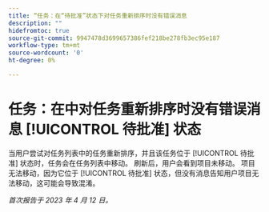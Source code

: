 ```yaml
---
title: “任务：在“待批准”状态下对任务重新排序时没有错误消息
description: ""
hidefromtoc: true
source-git-commit: 9947478d3699657386fef218be278fb3ec95e187
workflow-type: tm+mt
source-wordcount: '0'
ht-degree: 0%

---
```



# 任务：在中对任务重新排序时没有错误消息 [!UICONTROL 待批准] 状态

当用户尝试对任务列表中的任务重新排序，并且该任务位于 [!UICONTROL 待批准] 状态时，任务会在任务列表中移动。 刷新后，用户会看到项目未移动。 项目无法移动，因为它位于 [!UICONTROL 待批准] 状态，但没有消息告知用户项目无法移动，这可能会导致混淆。

_首次报告于 2023 年 4 月 12 日。_

